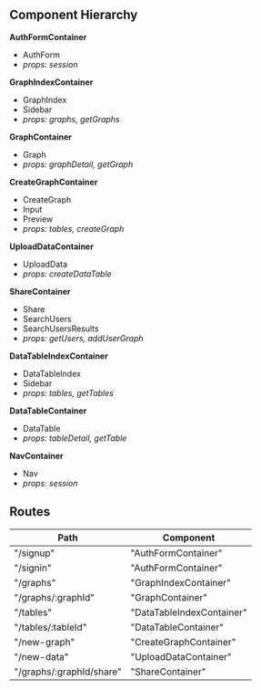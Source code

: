 ## Component Hierarchy

**AuthFormContainer**
 - AuthForm
  - *props: session*

**GraphIndexContainer**
 - GraphIndex
 - Sidebar
 - *props: graphs, getGraphs*

**GraphContainer**
 - Graph
 - *props: graphDetail, getGraph*

**CreateGraphContainer**
 - CreateGraph
  - Input
  - Preview
  - *props: tables, createGraph*

**UploadDataContainer**
 - UploadData
 - *props: createDataTable*

**ShareContainer**
 - Share
  - SearchUsers
  - SearchUsersResults
  - *props: getUsers, addUserGraph*

**DataTableIndexContainer**
 - DataTableIndex
 - Sidebar
 - *props: tables, getTables*

**DataTableContainer**
 - DataTable
 - *props: tableDetail, getTable*

**NavContainer**
 - Nav
 - *props: session*



## Routes

|Path   | Component   |
|-------|-------------|
| "/signup" | "AuthFormContainer" |
| "/signin" | "AuthFormContainer" |
| "/graphs" | "GraphIndexContainer" |
| "/graphs/:graphId" | "GraphContainer" |
| "/tables" | "DataTableIndexContainer" |
| "/tables/:tableId" | "DataTableContainer"
| "/new-graph" | "CreateGraphContainer" |
| "/new-data" | "UploadDataContainer" |
| "/graphs/:graphId/share" | "ShareContainer" |
